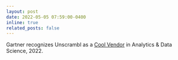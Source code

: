 ```yaml
---
layout: post
date: 2022-05-05 07:59:00-0400
inline: true
related_posts: false
---
```


Gartner recognizes Unscrambl as a <a href='https://solutionsreview.com/business-intelligence/gartner-names-three-2022-cool-vendors-in-analytics-and-data-science/'>Cool Vendor</a> in Analytics & Data Science, 2022.